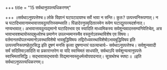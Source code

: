 +++
title = "15 सर्वथानुपपत्त्यधिकरणम्"

+++
॥सर्वथाऽनुपपत्तेश्च॥ लोके विज्ञानं घटपटादयश्च सर्वे भावा न सन्ति। कुतः? उत्पत्त्यनिरूपणात्। न च घटादिभावानामभावात्तावदुत्पत्तिस्सम्भवति। पिंडादेरनुपमृदितात्स्वेन रूपेण घटाद्युत्पत्त्यदर्शनात्। नाप्यभावात्। अभावात्तावदुत्पद्यमानो घटादिरभाव एव स्यादिति माध्यमिकस्य सर्वशून्यवादस्सम्यगिवेतिचेत्, अत्र भावाभावशब्दयोस्तद्बुध्योश्च प्रमाणेन उपलभ्यमानस्यैव वस्तुनोऽवस्थाविशेष एव विषयः। वर्तमानतयोपलभ्यमानोऽवस्थाविशेषो भावबुद्धिविषयः तद्विरोध्यवस्थाविशेषोऽभावबुद्धिविषय इति उत्पत्त्यनिरूपणहेतुरसिद्ध इति दूषणं मनसि कृत्वा दूषणान्तरं पठत्याचार्यः- सर्वथाऽनुपपत्तेश्च। सर्वशून्यवादी सर्वं सदितिवाऽसदिति वा प्रकारान्तरेण वा यदि स्वाभिमतं साधयति, सर्वथाऽपि सर्वशून्यत्वानुपपत्तेः स्वाभिमतासिद्धिः। सद्भावासद्भावयोः विद्यमानवस्तुधर्मत्वोपपादनात्। सूत्रार्थश्च स्पष्टः॥ ॥इति सर्वथाऽनुपपत्त्यधिकरणम्॥
